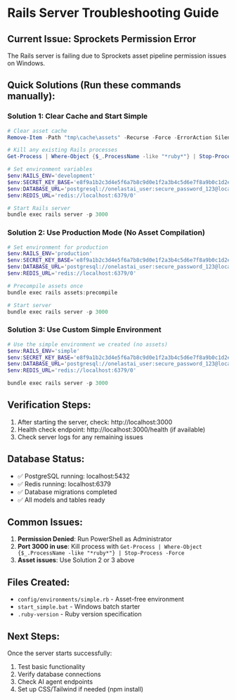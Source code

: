# Rails Server Troubleshooting Guide

## Current Issue: Sprockets Permission Error
The Rails server is failing due to Sprockets asset pipeline permission issues on Windows.

## Quick Solutions (Run these commands manually):

### Solution 1: Clear Cache and Start Simple
```powershell
# Clear asset cache
Remove-Item -Path "tmp\cache\assets" -Recurse -Force -ErrorAction SilentlyContinue

# Kill any existing Rails processes
Get-Process | Where-Object {$_.ProcessName -like "*ruby*"} | Stop-Process -Force

# Set environment variables
$env:RAILS_ENV='development'
$env:SECRET_KEY_BASE='e8f9a1b2c3d4e5f6a7b8c9d0e1f2a3b4c5d6e7f8a9b0c1d2e3f4a5b6c7d8e9f0a1b2c3d4e5f6a7b8c9d0'
$env:DATABASE_URL='postgresql://onelastai_user:secure_password_123@localhost:5432/onelastai_development'
$env:REDIS_URL='redis://localhost:6379/0'

# Start Rails server
bundle exec rails server -p 3000
```

### Solution 2: Use Production Mode (No Asset Compilation)
```powershell
# Set environment for production
$env:RAILS_ENV='production'
$env:SECRET_KEY_BASE='e8f9a1b2c3d4e5f6a7b8c9d0e1f2a3b4c5d6e7f8a9b0c1d2e3f4a5b6c7d8e9f0a1b2c3d4e5f6a7b8c9d0'
$env:DATABASE_URL='postgresql://onelastai_user:secure_password_123@localhost:5432/onelastai_production'
$env:REDIS_URL='redis://localhost:6379/0'

# Precompile assets once
bundle exec rails assets:precompile

# Start server
bundle exec rails server -p 3000
```

### Solution 3: Use Custom Simple Environment
```powershell
# Use the simple environment we created (no assets)
$env:RAILS_ENV='simple'
$env:SECRET_KEY_BASE='e8f9a1b2c3d4e5f6a7b8c9d0e1f2a3b4c5d6e7f8a9b0c1d2e3f4a5b6c7d8e9f0a1b2c3d4e5f6a7b8c9d0'
$env:DATABASE_URL='postgresql://onelastai_user:secure_password_123@localhost:5432/onelastai_development'
$env:REDIS_URL='redis://localhost:6379/0'

bundle exec rails server -p 3000
```

## Verification Steps:
1. After starting the server, check: http://localhost:3000
2. Health check endpoint: http://localhost:3000/health (if available)
3. Check server logs for any remaining issues

## Database Status:
- ✅ PostgreSQL running: localhost:5432
- ✅ Redis running: localhost:6379  
- ✅ Database migrations completed
- ✅ All models and tables ready

## Common Issues:
1. **Permission Denied**: Run PowerShell as Administrator
2. **Port 3000 in use**: Kill process with `Get-Process | Where-Object {$_.ProcessName -like "*ruby*"} | Stop-Process -Force`
3. **Asset issues**: Use Solution 2 or 3 above

## Files Created:
- `config/environments/simple.rb` - Asset-free environment
- `start_simple.bat` - Windows batch starter
- `.ruby-version` - Ruby version specification

## Next Steps:
Once the server starts successfully:
1. Test basic functionality
2. Verify database connections
3. Check AI agent endpoints
4. Set up CSS/Tailwind if needed (npm install)
